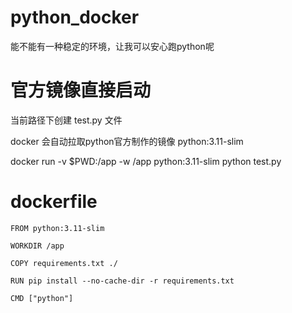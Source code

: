 # python_docker
能不能有一种稳定的环境，让我可以安心跑python呢

# 官方镜像直接启动

当前路径下创建 test.py 文件

docker 会自动拉取python官方制作的镜像 python:3.11-slim

docker run -v $PWD:/app -w /app python:3.11-slim python test.py
# dockerfile
```
FROM python:3.11-slim

WORKDIR /app

COPY requirements.txt ./

RUN pip install --no-cache-dir -r requirements.txt

CMD ["python"]
```
